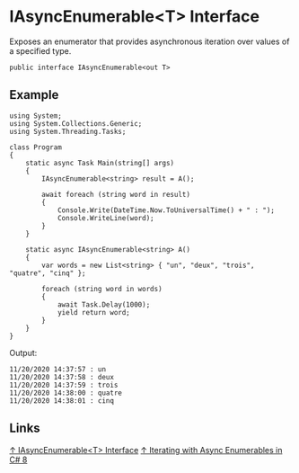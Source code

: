 # IAsyncEnumerable\<T> Interface

Exposes an enumerator that provides asynchronous iteration over values of a specified type.

```csahrp
public interface IAsyncEnumerable<out T>
```

## Example

```charp
using System;
using System.Collections.Generic;
using System.Threading.Tasks;

class Program
{
    static async Task Main(string[] args)
    {
        IAsyncEnumerable<string> result = A();

        await foreach (string word in result)
        {
            Console.Write(DateTime.Now.ToUniversalTime() + " : ");
            Console.WriteLine(word);
        }
    }

    static async IAsyncEnumerable<string> A()
    {
        var words = new List<string> { "un", "deux", "trois", "quatre", "cinq" };

        foreach (string word in words)
        {
            await Task.Delay(1000);
            yield return word;
        }
    }
}
```

Output:

```output
11/20/2020 14:37:57 : un
11/20/2020 14:37:58 : deux
11/20/2020 14:37:59 : trois
11/20/2020 14:38:00 : quatre
11/20/2020 14:38:01 : cinq
```

## Links

[↑ IAsyncEnumerable\<T> Interface](https://docs.microsoft.com/en-us/dotnet/api/system.collections.generic.iasyncenumerable-1*)
[↑ Iterating with Async Enumerables in C# 8](https://docs.microsoft.com/en-us/archive/msdn-magazine/2019/november/csharp-iterating-with-async-enumerables-in-csharp-8)
